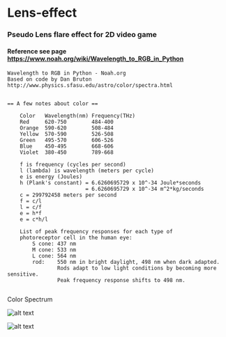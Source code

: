 # Lens-effect

### Pseudo Lens flare effect for 2D video game

#### Reference see page https://www.noah.org/wiki/Wavelength_to_RGB_in_Python

```
Wavelength to RGB in Python - Noah.org
Based on code by Dan Bruton
http://www.physics.sfasu.edu/astro/color/spectra.html


== A few notes about color ==

    Color   Wavelength(nm) Frequency(THz)
    Red     620-750        484-400
    Orange  590-620        508-484
    Yellow  570-590        526-508
    Green   495-570        606-526
    Blue    450-495        668-606
    Violet  380-450        789-668

    f is frequency (cycles per second)
    l (lambda) is wavelength (meters per cycle)
    e is energy (Joules)
    h (Plank's constant) = 6.6260695729 x 10^-34 Joule*seconds
                         = 6.6260695729 x 10^-34 m^2*kg/seconds
    c = 299792458 meters per second
    f = c/l
    l = c/f
    e = h*f
    e = c*h/l

    List of peak frequency responses for each type of 
    photoreceptor cell in the human eye:
        S cone: 437 nm
        M cone: 533 nm
        L cone: 564 nm
        rod:    550 nm in bright daylight, 498 nm when dark adapted. 
                Rods adapt to low light conditions by becoming more sensitive.
                Peak frequency response shifts to 498 nm.


```
Color Spectrum

![alt text](https://github.com/yoyoberenguer/lens-effect/blob/master/color_spectrum.png) 

![alt text](https://github.com/yoyoberenguer/lens-effect/blob/master/LensFlare.gif) 

